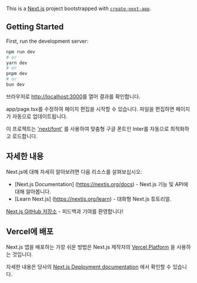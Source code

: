 This is a [Next.js](https://nextjs.org/) project bootstrapped with [`create-next-app`](https://github.com/vercel/next.js/tree/canary/packages/create-next-app).

## Getting Started

First, run the development server:

```bash
npm run dev
# or
yarn dev
# or
pnpm dev
# or
bun dev
```

브라우저로 [http://localhost:3000](http://localhost:3000)를 열어 결과를 확인합니다.

app/page.tsx를 수정하여 페이지 편집을 시작할 수 있습니다. 파일을 편집하면 페이지가 자동으로 업데이트됩니다.

이 프로젝트는 ['next/font'](https://nextjs.org/docs/basic-features/font-optimization) 를 사용하여 맞춤형 구글 폰트인 Inter를 자동으로 최적화하고 로드합니다.

## 자세한 내용

Next.js에 대해 자세히 알아보려면 다음 리소스를 살펴보십시오:

- [Next.js Documentation] (https://nextjs.org/docs) - Next.js 기능 및 API에 대해 알아봅니다.
- [Learn Next.js] (https://nextjs.org/learn) - 대화형 Next.js 튜토리얼.

[Next.js GitHub 저장소](https://github.com/vercel/next.js/) - 피드백과 기여를 환영합니다!

## Vercel에 배포

Next.js 앱을 배포하는 가장 쉬운 방법은 Next.js 제작자의 [Vercel Platform](https://vercel.com/new?utm_medium=default-template&filter=next.js&utm_source=create-next-app&utm_campaign=create-next-app-readme) 을 사용하는 것입니다.

자세한 내용은 당사의 [Next.js Deployment documentation](https://nextjs.org/docs/deployment) 에서 확인할 수 있습니다.

